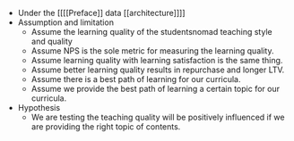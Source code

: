 - Under the [[[[Preface]] data [[architecture]]]]
- Assumption and limitation
    - Assume the learning quality of the studentsnomad teaching style and quality
    - Assume NPS is the sole metric for measuring the learning quality.
    - Assume learning quality with learning satisfaction is the same thing.
    - Assume better learning quality results in repurchase and longer LTV.
    - Assume there is a best path of learning for our curricula.
    - Assume we provide the best path of learning a certain topic for our curricula.
- Hypothesis
    - We are testing the teaching quality will be positively influenced if we are providing the right topic of contents.
